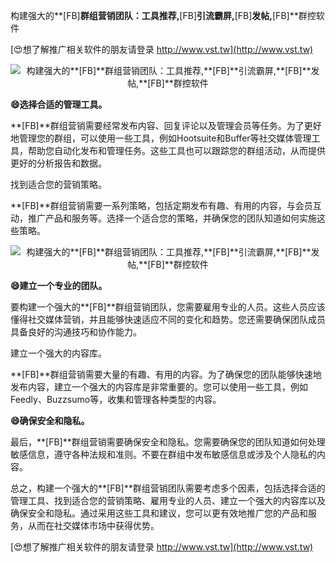 构建强大的**[FB]**群组营销团队：工具推荐,**[FB]**引流霸屏,**[FB]**发帖,**[FB]**群控软件

[😍想了解推广相关软件的朋友请登录 http://www.vst.tw](http://www.vst.tw)

 <center><img src="https://vst.tw/MP4/tuiguang/png/2.png" alt="构建强大的**[FB]**群组营销团队：工具推荐,**[FB]**引流霸屏,**[FB]**发帖,**[FB]**群控软件"></center>

**😄选择合适的管理工具。**

**[FB]**群组营销需要经常发布内容、回复评论以及管理会员等任务。为了更好地管理您的群组，可以使用一些工具，例如Hootsuite和Buffer等社交媒体管理工具，帮助您自动化发布和管理任务。这些工具也可以跟踪您的群组活动，从而提供更好的分析报告和数据。

找到适合您的营销策略。

**[FB]**群组营销需要一系列策略，包括定期发布有趣、有用的内容，与会员互动，推广产品和服务等。选择一个适合您的策略，并确保您的团队知道如何实施这些策略。

 <center><img src="https://vst.tw/MP4/tuiguang/png/2.png" alt="构建强大的**[FB]**群组营销团队：工具推荐,**[FB]**引流霸屏,**[FB]**发帖,**[FB]**群控软件"></center>

**😄建立一个专业的团队。**

要构建一个强大的**[FB]**群组营销团队，您需要雇用专业的人员。这些人员应该懂得社交媒体营销，并且能够快速适应不同的变化和趋势。您还需要确保团队成员具备良好的沟通技巧和协作能力。

建立一个强大的内容库。

**[FB]**群组营销需要大量的有趣、有用的内容。为了确保您的团队能够快速地发布内容，建立一个强大的内容库是非常重要的。您可以使用一些工具，例如Feedly、Buzzsumo等，收集和管理各种类型的内容。

**😄确保安全和隐私。**

最后，**[FB]**群组营销需要确保安全和隐私。您需要确保您的团队知道如何处理敏感信息，遵守各种法规和准则。不要在群组中发布敏感信息或涉及个人隐私的内容。

总之，构建一个强大的**[FB]**群组营销团队需要考虑多个因素，包括选择合适的管理工具、找到适合您的营销策略、雇用专业的人员、建立一个强大的内容库以及确保安全和隐私。通过采用这些工具和建议，您可以更有效地推广您的产品和服务，从而在社交媒体市场中获得优势。

[😍想了解推广相关软件的朋友请登录 http://www.vst.tw](http://www.vst.tw)



